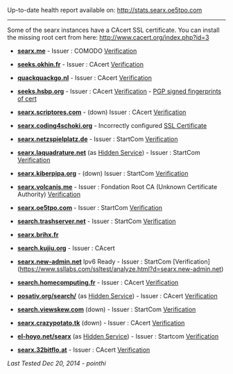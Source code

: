 
Up-to-date health report available on: http://stats.searx.oe5tpo.com

***

Some of the searx instances have a CAcert SSL certificate.
You can install the missing root cert from here: http://www.cacert.org/index.php?id=3

* [**searx.me**](https://searx.me) - Issuer : COMODO [Verification](https://www.ssllabs.com/ssltest/analyze.html?d=searx.me&s=194.150.168.104)

* [**seeks.okhin.fr**](https://seeks.okhin.fr/) - Issuer : CAcert [Verification](https://www.ssllabs.com/ssltest/analyze.html?d=seeks.okhin.fr)

* [**quackquackgo.nl**](https://quackquackgo.nl/) - Issuer : CAcert [Verification](https://www.ssllabs.com/ssltest/analyze.html?d=quackquackgo.nl)

* [**seeks.hsbp.org**](https://seeks.hsbp.org/) - Issuer : CAcert [Verification](https://www.ssllabs.com/ssltest/analyze.html?d=seeks.hsbp.org) - [PGP signed fingerprints of cert](https://seeks.hsbp.org/cert)

* [**searx.scriptores.com**](https://searx.scriptores.com/) - (down) Issuer : CAcert [Verification](https://www.ssllabs.com/ssltest/analyze.html?d=searx.scriptores.com)

* [**searx.coding4schoki.org**](https://searx.coding4schoki.org/) - Incorrectly configured [SSL Certificate](https://www.ssllabs.com/ssltest/analyze.html?d=searx.coding4schoki.org)

* [**searx.netzspielplatz.de**](https://searx.netzspielplatz.de/) - Issuer : StartCom [Verification](https://www.ssllabs.com/ssltest/analyze.html?d=searx.netzspielplatz.de)

* [**searx.laquadrature.net**](https://searx.laquadrature.net) (as [Hidden Service](http://searchb5a7tmimez.onion/)) - Issuer : StartCom [Verification](https://www.ssllabs.com/ssltest/analyze.html?d=searx.laquadrature.net)

* [**searx.kiberpipa.org**](https://searx.kiberpipa.org) - (down) Issuer : StartCom [Verification](https://www.ssllabs.com/ssltest/analyze.html?d=searx.kiberpipa.org)

* [**searx.volcanis.me**](https://searx.volcanis.me) - Issuer : Fondation Root CA (Unknown Certificate Authority) [Verification](https://www.ssllabs.com/ssltest/analyze.html?d=searx.volcanis.me)

* [**searx.oe5tpo.com**](https://searx.oe5tpo.com) - Issuer : StartCom [Verification](https://www.ssllabs.com/ssltest/analyze.html?d=searx.oe5tpo.com)

* [**search.trashserver.net**](https://search.trashserver.net) - Issuer : StartCom [Verification](https://www.ssllabs.com/ssltest/analyze.html?d=search.trashserver.net)

* [**searx.brihx.fr**](https://searx.brihx.fr)

* [**search.kujiu.org**](https://search.kujiu.org) - Issuer : CAcert 

* [**searx.new-admin.net**](https://searx.new-admin.net) Ipv6 Ready - Issuer : StartCom [Verification]
(https://www.ssllabs.com/ssltest/analyze.html?d=searx.new-admin.net)

* [**search.homecomputing.fr**](https://search.homecomputing.fr/) - Issuer : CAcert [Verification](https://www.ssllabs.com/ssltest/analyze.html?d=search.homecomputing.fr)

* [**posativ.org/search/**](https://posativ.org/search/) (as [Hidden Service](http://i5cmiegzetfzb4h6.onion/search/)) - Issuer : CAcert [Verification](https://www.ssllabs.com/ssltest/analyze.html?d=posativ.org)

* [**search.viewskew.com**](https://search.viewskew.com/) (down) - Issuer : StartCom [Verification](https://www.ssllabs.com/ssltest/analyze.html?d=search.viewskew.com)

* [**searx.crazypotato.tk**](https://searx.crazypotato.tk) (down) - Issuer : CAcert [Verification](https://www.ssllabs.com/ssltest/analyze.html?d=searx.crazypotato.tk)

* [**el-hoyo.net/searx**](https://el-hoyo.net/searx) (as [Hidden Service](http://eb6w5ctgodhchf3p.onion/searx)) - Issuer : Startcom [Verification](https://www.ssllabs.com/ssltest/analyze.html?d=el-hoyo.net&hideResults=on)

* [**searx.32bitflo.at**](https://searx.32bitflo.at) - Issuer : CAcert [Verification](https://www.ssllabs.com/ssltest/analyze.html?d=searx.32bitflo.at&hideResults=on)

_Last Tested Dec 20, 2014 - pointhi_